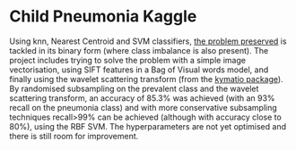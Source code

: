 # Child Pneumonia Kaggle
Using knn, Nearest Centroid and SVM classifiers, [the problem preserved](https://www.kaggle.com/andrewmvd/pediatric-pneumonia-chest-xray) is tackled in its binary form (where class imbalance is also present). The project includes trying to solve the problem with a simple image vectorisation, using SIFT features in a Bag of Visual words model, and finally using the wavelet scattering transform (from the [kymatio package](https://github.com/kymatio/kymatio)).\
By randomised subsampling on the prevalent class and the wavelet scattering transform, an accuracy of 85.3% was achieved (with an 93% recall on the pneumonia class) and with more conservative subsampling techniques recall>99% can be achieved (although with accuracy close to 80%), using the RBF SVM. The hyperparameters are not yet optimised and there is still room for improvement.
